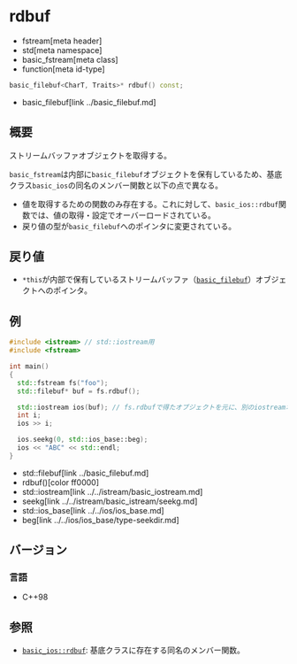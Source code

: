 # rdbuf
* fstream[meta header]
* std[meta namespace]
* basic_fstream[meta class]
* function[meta id-type]

```cpp
basic_filebuf<CharT, Traits>* rdbuf() const;
```
* basic_filebuf[link ../basic_filebuf.md]

## 概要
ストリームバッファオブジェクトを取得する。

`basic_fstream`は内部に`basic_filebuf`オブジェクトを保有しているため、基底クラス`basic_ios`の同名のメンバー関数と以下の点で異なる。

- 値を取得するための関数のみ存在する。これに対して、`basic_ios::rdbuf`関数では、値の取得・設定でオーバーロードされている。
- 戻り値の型が`basic_filebuf`へのポインタに変更されている。

## 戻り値
- `*this`が内部で保有しているストリームバッファ（[`basic_filebuf`](../basic_filebuf.md)）オブジェクトへのポインタ。

## 例
```cpp example
#include <istream> // std::iostream用
#include <fstream>

int main()
{
  std::fstream fs("foo");
  std::filebuf* buf = fs.rdbuf();

  std::iostream ios(buf); // fs.rdbufで得たオブジェクトを元に、別のiostreamオブジェクトを構築。
  int i;
  ios >> i;

  ios.seekg(0, std::ios_base::beg);
  ios << "ABC" << std::endl;
}
```
* std::filebuf[link ../basic_filebuf.md]
* rdbuf()[color ff0000]
* std::iostream[link ../../istream/basic_iostream.md]
* seekg[link ../../istream/basic_istream/seekg.md]
* std::ios_base[link ../../ios/ios_base.md]
* beg[link ../../ios/ios_base/type-seekdir.md]

## バージョン
### 言語
- C++98

## 参照
- [`basic_ios::rdbuf`](../../ios/basic_ios/rdbuf.md): 基底クラスに存在する同名のメンバー関数。
